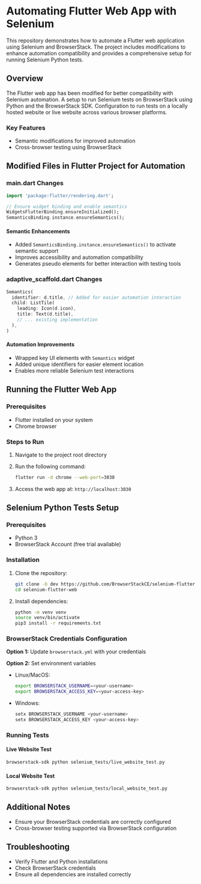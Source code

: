 # Automating Flutter Web App with Selenium

This repository demonstrates how to automate a Flutter web application using Selenium and BrowserStack. The project includes modifications to enhance automation compatibility and provides a comprehensive setup for running Selenium Python tests.

## Overview

The Flutter web app has been modified for better compatibility with Selenium automation.
A setup to run Selenium tests on BrowserStack using Python and the BrowserStack SDK.
Configuration to run tests on a locally hosted website or live website across various browser platforms.

### Key Features
- Semantic modifications for improved automation
- Cross-browser testing using BrowserStack

## Modified Files in Flutter Project for Automation

### main.dart Changes
```dart
import 'package:flutter/rendering.dart';

// Ensure widget binding and enable semantics
WidgetsFlutterBinding.ensureInitialized();
SemanticsBinding.instance.ensureSemantics();
```

#### Semantic Enhancements
- Added `SemanticsBinding.instance.ensureSemantics()` to activate semantic support
- Improves accessibility and automation compatibility
- Generates pseudo elements for better interaction with testing tools

### adaptive_scaffold.dart Changes
```dart
Semantics(
  identifier: d.title, // Added for easier automation interaction
  child: ListTile(
    leading: Icon(d.icon),
    title: Text(d.title),
    // ... existing implementation
  ),
)
```

#### Automation Improvements
- Wrapped key UI elements with `Semantics` widget
- Added unique identifiers for easier element location
- Enables more reliable Selenium test interactions

## Running the Flutter Web App

### Prerequisites
- Flutter installed on your system
- Chrome browser

### Steps to Run
1. Navigate to the project root directory
2. Run the following command:
   ```bash
   flutter run -d chrome --web-port=3030
   ```

3. Access the web app at: `http://localhost:3030`

## Selenium Python Tests Setup

### Prerequisites
- Python 3
- BrowserStack Account (free trial available)

### Installation
1. Clone the repository:
   ```bash
   git clone -b dev https://github.com/BrowserStackCE/selenium-flutter-web
   cd selenium-flutter-web
   ```

2. Install dependencies:
   ```bash
   python -m venv venv
   source venv/bin/activate
   pip3 install -r requirements.txt
   ```

### BrowserStack Credentials Configuration
**Option 1:** Update `browserstack.yml` with your credentials

**Option 2:** Set environment variables
- Linux/MacOS:
  ```bash
  export BROWSERSTACK_USERNAME=<your-username>
  export BROWSERSTACK_ACCESS_KEY=<your-access-key>
  ```
- Windows:
  ```bash
  setx BROWSERSTACK_USERNAME <your-username>
  setx BROWSERSTACK_ACCESS_KEY <your-access-key>
  ```

### Running Tests

#### Live Website Test
```bash
browserstack-sdk python selenium_tests/live_website_test.py
```

#### Local Website Test
```bash
browserstack-sdk python selenium_tests/local_website_test.py
```

## Additional Notes
- Ensure your BrowserStack credentials are correctly configured
- Cross-browser testing supported via BrowserStack configuration

## Troubleshooting
- Verify Flutter and Python installations
- Check BrowserStack credentials
- Ensure all dependencies are installed correctly

